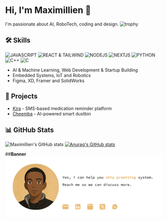 # Hi, I'm **Maximillien** 👋

I'm passionate about AI, RoboTech, coding and design.
![trophy](https://github-profile-trophy.vercel.app/?username=Maximillien-kol&theme=dark)


## 🛠 **Skills**
![JAVASCRIPT](https://img.shields.io/badge/JavaScript-ES6-yellow)
![REACT & TAILWIND](https://img.shields.io/badge/REACT&TAILWINDCSS-blue)
![NODEJS](https://img.shields.io/badge/NODEJS-orange)
![NEXTJS](https://img.shields.io/badge/CNEXTJS-blue)
![PYTHON](https://img.shields.io/badge/PYTHON-ES6-yellow)
![C++](https://img.shields.io/badge/C++-orange)
![C](https://img.shields.io/badge/C-blue)


- AI & Machine Learning, Web Development & Startup Building
- Embedded Systems, IoT and Robotics
- Figma, XD, Framer and SolidWorks

## 📂 **Projects**
- [Kira](https://github.com/maximillien/kira) - SMS-based medication reminder platform
- [Cheemba](https://github.com/maximillien/cheemba) - AI-powered smart dustbin

## 📊 **GitHub Stats**
![Maximillien's GitHub stats](https://github-readme-stats.vercel.app/api?username=maximillien&show_icons=true&theme=radical)
[![Anurag's GitHub stats](https://github-readme-stats.vercel.app/api?username=maximillien)](https://github.com/anuraghazra/github-readme-stats)

##**Banner**
![Banner](banner.png)
